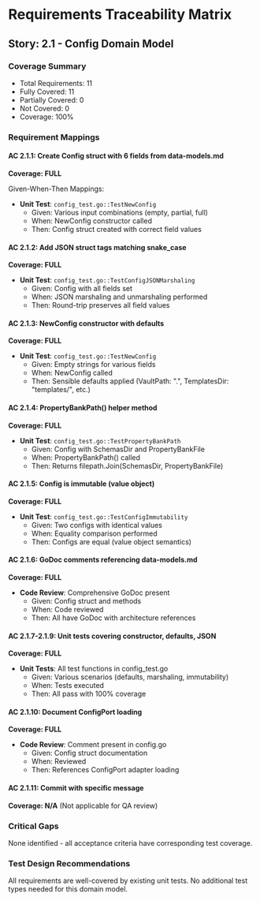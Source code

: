 # Requirements Traceability Matrix

## Story: 2.1 - Config Domain Model

### Coverage Summary

- Total Requirements: 11
- Fully Covered: 11
- Partially Covered: 0
- Not Covered: 0
- Coverage: 100%

### Requirement Mappings

#### AC 2.1.1: Create Config struct with 6 fields from data-models.md

**Coverage: FULL**

Given-When-Then Mappings:

- **Unit Test**: `config_test.go::TestNewConfig`
  - Given: Various input combinations (empty, partial, full)
  - When: NewConfig constructor called
  - Then: Config struct created with correct field values

#### AC 2.1.2: Add JSON struct tags matching snake_case

**Coverage: FULL**

- **Unit Test**: `config_test.go::TestConfigJSONMarshaling`
  - Given: Config with all fields set
  - When: JSON marshaling and unmarshaling performed
  - Then: Round-trip preserves all field values

#### AC 2.1.3: NewConfig constructor with defaults

**Coverage: FULL**

- **Unit Test**: `config_test.go::TestNewConfig`
  - Given: Empty strings for various fields
  - When: NewConfig called
  - Then: Sensible defaults applied (VaultPath: ".", TemplatesDir: "templates/", etc.)

#### AC 2.1.4: PropertyBankPath() helper method

**Coverage: FULL**

- **Unit Test**: `config_test.go::TestPropertyBankPath`
  - Given: Config with SchemasDir and PropertyBankFile
  - When: PropertyBankPath() called
  - Then: Returns filepath.Join(SchemasDir, PropertyBankFile)

#### AC 2.1.5: Config is immutable (value object)

**Coverage: FULL**

- **Unit Test**: `config_test.go::TestConfigImmutability`
  - Given: Two configs with identical values
  - When: Equality comparison performed
  - Then: Configs are equal (value object semantics)

#### AC 2.1.6: GoDoc comments referencing data-models.md

**Coverage: FULL**

- **Code Review**: Comprehensive GoDoc present
  - Given: Config struct and methods
  - When: Code reviewed
  - Then: All have GoDoc with architecture references

#### AC 2.1.7-2.1.9: Unit tests covering constructor, defaults, JSON

**Coverage: FULL**

- **Unit Tests**: All test functions in config_test.go
  - Given: Various scenarios (defaults, marshaling, immutability)
  - When: Tests executed
  - Then: All pass with 100% coverage

#### AC 2.1.10: Document ConfigPort loading

**Coverage: FULL**

- **Code Review**: Comment present in config.go
  - Given: Config struct documentation
  - When: Reviewed
  - Then: References ConfigPort adapter loading

#### AC 2.1.11: Commit with specific message

**Coverage: N/A** (Not applicable for QA review)

### Critical Gaps

None identified - all acceptance criteria have corresponding test coverage.

### Test Design Recommendations

All requirements are well-covered by existing unit tests. No additional test types needed for this domain model.
